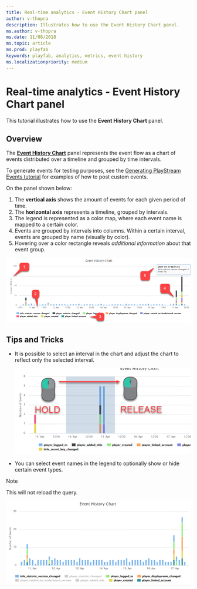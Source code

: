 ```yaml
---
title: Real-time analytics - Event History Chart panel
author: v-thopra
description: Illustrates how to use the Event History Chart panel.
ms.author: v-thopra
ms.date: 11/08/2018
ms.topic: article
ms.prod: playfab
keywords: playfab, analytics, metrics, event history
ms.localizationpriority: medium
---
```


# Real-time analytics - Event History Chart panel

This tutorial illustrates how to use the **Event History Chart** panel.

## Overview

The [**Event History Chart**](event-history.md) panel represents the event flow as a chart of events distributed over a timeline and grouped by time intervals.

To generate events for testing purposes, see the [Generating PlayStream Events tutorial](playstream-events.md) for examples of how to post custom events.

On the panel shown below:

1. The **vertical axis** shows the amount of events for each given period of time.
2. The **horizontal axis** represents a timeline, grouped by intervals.
3. The legend is represented as a color map, where each event name is mapped to a certain color.
4. Events are grouped by intervals into columns. Within a certain interval, events are grouped by name (visually by color).
5. Hovering over a color rectangle reveals *additional information* about that event group.

![Event History Chart panel](media/tutorials/event-history-chart-panel.png)  

## Tips and Tricks

- It is possible to select an interval in the chart and adjust the chart to reflect only the selected interval.
  
   ![Event History Chart - select interval](media/tutorials/event-history-chart-select-interval.png)  

- You can select event names in the legend to optionally show or hide certain event types.

> [!NOTE]
> This will not reload the query.

   ![Event History Chart - click event names](media/tutorials/event-history-chart-click-event-names.png)  

